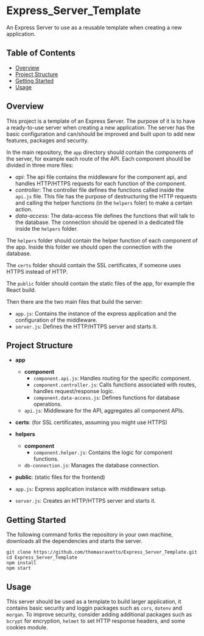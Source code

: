 # Express_Server_Template
An Express Server to use as a reusable template when creating a new application.

## Table of Contents

- [Overview](#overview)
- [Project Structure](#project-structure)
- [Getting Started](#getting-started)
- [Usage](#usage)

## Overview

This project is a template of an Express Server. The purpose of it is to have a ready-to-use server when creating a new application. The server has the basic configuration and can/should be improved and built upon to add new features, packages and security.

In the main repository, the `app` directory should contain the components of the server, for example each route of the API.
Each component should be divided in three more files:
- *api*: The api file contains the middleware for the component api, and handles HTTP/HTTPS requests for each function of the component.
- *controller*: The controller file defines the functions called inside the `api.js` file. This file has the purpose of destructuring the HTTP requests and calling the helper functions (in the `helpers` foler) to make a certain action.
- *data-access*: The data-access file defines the functions that will talk to the database. The connection should be opened in a dedicated file inside the `helpers` folder.

The `helpers` folder should contain the helper function of each component of the app. Inside this folder we should open the connection with the database.

The `certs` folder should contain the SSL certificates, if someone uses HTTPS instead of HTTP.

The `public` folder should contain the static files of the app, for example the React build.

Then there are the two main files that build the server:
- `app.js`: Contains the instance of the express application and the configuration of the middleware.
- `server.js`: Defines the HTTP/HTTPS server and starts it.

## Project Structure

- **app**
  - **component**
    - `component.api.js`: Handles routing for the specific component.
    - `component.controller.js`: Calls functions associated with routes, handles request/response logic.
    - `component.data-access.js`: Defines functions for database operations.
  - `api.js`: Middleware for the API, aggregates all component APIs.

- **certs**: (for SSL certificates, assuming you might use HTTPS)

- **helpers**
  - **component**
    - `component.helper.js`: Contains the logic for component functions.
  - `db-connection.js`: Manages the database connection.

- **public**: (static files for the frontend)

- `app.js`: Express application instance with middleware setup.
- `server.js`: Creates an HTTP/HTTPS server and starts it.

## Getting Started

The following command forks the repository in your own machine, downloads all the dependencies and starts the server.

```
git clone https://github.com/thomasravetto/Express_Server_Template.git
cd Express_Server_Template
npm install
npm start
```

## Usage

This server should be used as a template to build larger application, it contains basic security and loggin packages such as  `cors`, `dotenv` and `morgan`.
To improve security, consider adding additional packages such as `bcrypt` for encryption, `helmet` to set HTTP response headers, and some cookies module.
